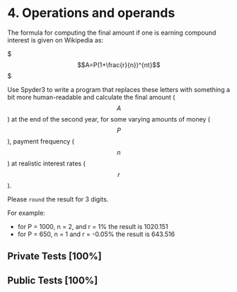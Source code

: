 # 4. Operations and operands

The formula for computing the final amount if one is earning compound interest is given on Wikipedia as:


$$$A=P(1+\frac{r}{n})^{nt}$$$


Use Spyder3 to write a program that replaces these letters with something a bit more human-readable and calculate the final amount ($$A$$) at the end of the second year, for some varying amounts of money ($$P$$), payment frequency ($$n$$) at realistic interest rates ($$r$$).


Please `round` the result for 3 digits.


For example: 


* for P = 1000, n = 2, and r = 1% the result is 1020.151
* for P = 650, n = 1 and r = -0.05% the result is 643.516



## Private Tests [100%]

## Public Tests [100%]
